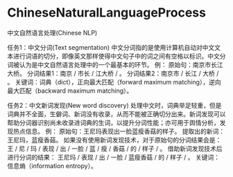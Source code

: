 # ChineseNaturalLanguageProcess
中⽂⾃然语⾔处理(Chinese NLP)

任务1：中⽂分词(Text segmentation)
中⽂分词指的是使⽤计算机⾃动对中⽂⽂本进⾏词语的切分，即像英⽂那样使得中⽂句⼦中的词之间有空格以标识。中⽂分词被认为是中⽂⾃然语⾔处理中的⼀个最基本的环节。
例： 原始句：南京市⻓江⼤桥。
分词结果1：南京 / 市⻓ / 江⼤桥 / 。
分词结果2：南京市 / ⻓江 / ⼤桥 / 。
关键词：词典（dict），正向最⼤匹配（forward maximum matching），逆向最⼤匹配（backward  maximum matching）。

任务2：中⽂新词发现(New word discovery)
处理中⽂时，词典举⾜轻重，但是词典并不全⾯，⽣僻词、新词没有收录，从⽽不能被正确切分出来。新词发现可以帮助分词器识别尚未收录进词典的⽣词，以提升分词性能；亦可⽤于舆情分析，发现热点信息。 例： 原始句：王尼玛表现出⼀脸蓝瘦⾹菇的样⼦。
提取出的新词：王尼玛，蓝瘦⾹菇。
如果没有使⽤新词发现技术，对于原始句的分词结果会是： 王 / 尼 / 玛 / 表现 / 出 / ⼀脸 / 蓝 / 瘦 / ⾹菇 / 的 / 样⼦ / 。
借助新词发现技术后进⾏分词的结果： 王尼玛 / 表现 / 出 / ⼀脸 / 蓝瘦⾹菇 / 的 / 样⼦ / 。
关键词：信息熵（information entropy）。
